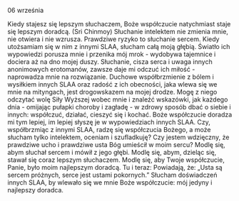 06 września

Kiedy stajesz się lepszym słuchaczem, Boże współczucie natychmiast staje się lepszym doradcą.
(Sri Chinmoy)
 Słuchanie intelektem nie zmienia mnie, nie otwiera i nie wzrusza. Prawdziwe ryzyko to słuchanie sercem. Kiedy utożsamiam się w nim z innymi SLAA, słucham całą moją głębią. Światło ich wypowiedzi porusza mnie i przenika mój mrok - wydobywa tajemnice i dociera aż na dno mojej duszy. Słuchanie, cisza serca i uwaga innych anonimowych erotomanów, zawsze daje mi odczuć ich miłość - naprowadza mnie na rozwiązanie. Duchowe współbrzmienie z bólem i wysiłkiem innych SLAA oraz radość z ich obecności, jaka wlewa się we mnie na mityngach, jest drogowskazem na mojej drodze. Mogę z niego odczytać wolę Siły Wyższej wobec mnie i znaleźć wskazówki, jak każdego dnia - omijając pułapki choroby i zagładę - w zdrowy sposób dbać o siebie i innych: współczuć, działać, cieszyć się i kochać. Boże współczucie doradza mi tym lepiej, im lepiej słyszę je w wypowiedziach innych SLAA.
 Czy, współbrzmiąc z innymi SLAA, radzę się współczucia Bożego, a może słucham tylko intelektem, oceniam i szufladkuję? Czy jestem wdzięczny, że prawdziwe ucho i prawdziwe usta Bóg umieścił w moim sercu?
 Modlę się, abym słuchał sercem i mówił z jego głębi. Modlę się, abym, dzieląc się, stawał się coraz lepszym słuchaczem. Modlę się, aby Twoje współczucie, Panie, było moim najlepszym doradcą.
 Tu i teraz: Powiadają, że: „Usta są sercem próżnych, serce jest ustami pokornych.” Słucham doświadczeń innych SLAA, by wlewało się we mnie Boże współczucie: mój jedyny i najlepszy doradca.
